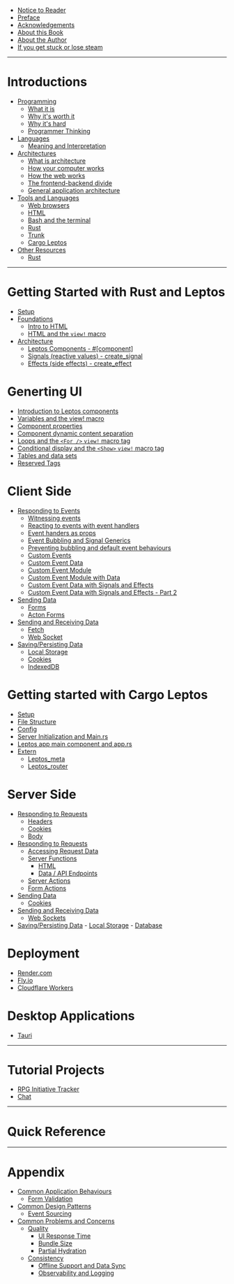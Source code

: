 - [Notice to Reader](./read_me_first.md)
- [Preface](./preface.md)
- [Acknowledgements]()
- [About this Book](./about.md)
- [About the Author]()
- [If you get stuck or lose steam]()

------------

# Introductions

- [Programming]()
	- [What it is]()
	- [Why it's worth it]()
	- [Why it's hard]()
	- [Programmer Thinking]()
- [Languages]()
	- [Meaning and Interpretation]()
- [Architectures]()
	- [What is architecture]()
	- [How your computer works]()
	- [How the web works]()
	- [The frontend-backend divide]()
	- [General application architecture]()
- [Tools and Languages]()
	- [Web browsers]()
	- [HTML]()
	- [Bash and the terminal]()
	- [Rust]()
	- [Trunk]()
	- [Cargo Leptos]()
- [Other Resources]()
	- [Rust](./intro/other_resources/rust.md)

------------

# Getting Started with Rust and Leptos

- [Setup](./getting_started/setup.md)
- [Foundations]()
	- [Intro to HTML](./getting_started/html_intro.md)
	- [HTML and the `view!` macro](./getting_started/view_macro_html.md)
- [Architecture]()
	- [Leptos Components - #[component]]()
	- [Signals (reactive values) - create_signal]()
	- [Effects (side effects) - create_effect]()

# Generting UI

- [Introduction to Leptos components](./ui/leptos_component_intro.md)
- [Variables and the view! macro](./ui/view_macro_variables.md)
- [Component properties](./ui/leptos_component_properties.md)
- [Component dynamic content separation](./ui/leptos_component_dynamic_content_separation.md)
- [Loops and the `<For />` `view!` macro tag](./ui/loops_and_the_for_view_macro_tag.md)
- [Conditional display and the `<Show>` `view!` macro tag](./ui/conditional_display_and_the_show_macro.md)
- [Tables and data sets](./ui/tables_and_data_sets.md)
- [Reserved Tags](./ui/reserved_tags.md)

# Client Side

- [Responding to Events]()
	- [Witnessing events](./client/responding/leptos_component_logging_events.md)
	- [Reacting to events with event handlers](./client/responding/leptos_component_update_from_event.md)
	- [Event handers as props](./client/responding/event_handlers_as_props.md)
	- [Event Bubbling and Signal Generics](./client/responding/event_bubbling_and_signal_generics.md)
	- [Preventing bubbling and default event behaviours ]()
	- [Custom Events](./client/responding/custom_events.md)
	- [Custom Event Data](./client/responding/custom_event_data.md)
	- [Custom Event Module](./client/responding/custom_event_module.md)
	- [Custom Event Module with Data](./client/responding/custom_event_module_with_data.md)
	- [Custom Event Data with Signals and Effects](./client/responding/custom_event_data_with_signals_and_effects.md)
	- [Custom Event Data with Signals and Effects - Part 2](./client/responding/custom_event_data_with_signals_and_effects_part2.md)
- [Sending Data]()
	- [Forms](client/responding/forms.md)
	- [Acton Forms]()
- [Sending and Receiving Data]()
	- [Fetch]()
	- [Web Socket]()
- [Saving/Persisting Data](./client/store_data/summary.md)
	- [Local Storage](./client/store_data/web_storage.md)
	- [Cookies](./client/store_data/cookies.md)
	- [IndexedDB](./client/store_data/indexeddb.md)

# Getting started with Cargo Leptos
- [Setup](cargo_leptos/setup.md)
- [File Structure](cargo_leptos/file_structure.md)
- [Config](cargo_leptos/config.md)
- [Server Initialization and Main.rs](./cargo_leptos/overview_main.md)
- [Leptos app main component and app.rs](./cargo_leptos/overview_app.md)
- [Extern]()
	- [Leptos_meta](./cargo_leptos/leptos_meta.md)
	- [Leptos_router](./cargo_leptos/leptos_router.md)

# Server Side
- [Responding to Requests](./server/responding.md)
	- [Headers]()
	- [Cookies]()
	- [Body]()
- [Responding to Requests]()
	- [Accessing Request Data](./server/responding/accessing_request_data.md)
	- [Server Functions]()
		- [HTML]()
		- [Data / API Endpoints]()
	- [Server Actions]()
	- [Form Actions]()
- [Sending Data]()
	- [Cookies]()
- [Sending and Receiving Data]()
	- [Web Sockets]()
- [Saving/Persisting Data]()
		- [Local Storage]()
		- [Database]()

# Deployment
- [Render.com]() 
- [Fly.io]()
- [Cloudflare Workers]()

# Desktop Applications
- [Tauri]()

------------

# Tutorial Projects

- [RPG Initiative Tracker](./tutorial_projects/initiative_tracker/summary.md)
- [Chat](./tutorial_projects/chat/summary.md)

------------

# Quick Reference

------------

# Appendix
- [Common Application Behaviours]()
	- [Form Validation]()
- [Common Design Patterns]()
	- [Event Sourcing]()
- [Common Problems and Concerns]()
	- [Quality]()
		- [UI Response Time]()
		- [Bundle Size]()
		- [Partial Hydration]()
	- [Consistency]()
		- [Offline Support and Data Sync]()
		- [Observability and Logging]()
